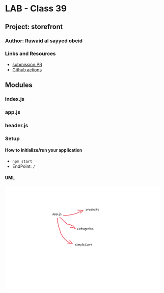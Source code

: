 
# LAB - Class 39

## Project: storefront

### Author: Ruwaid al sayyed obeid

### Links and Resources

- [submission PR](https://github.com/ruwaid-401-advanced-javascript/todo/pull/3)
- [Github actions](https://github.com/ruwaid-401-advanced-javascript/resty/pull/3/checks)


## Modules
### index.js
### app.js
### header.js

### Setup

#### How to initialize/run your application 
* `npm start`
* EndPoint: `/` 

#### UML

![UML Diagram](./assets/lab-38.png)
